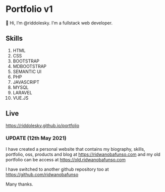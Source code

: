 # Portfolio v1

👋 Hi, I’m @riddolesky. I'm a fullstack web developer.

## Skills
1. HTML
2. CSS
3. BOOTSTRAP
4. MDBOOTSTRAP
5. SEMANTIC UI 
6. PHP
7. JAVASCRIPT
8. MYSQL
9. LARAVEL
10. VUE.JS

## Live
https://riddolesky.github.io/portfolio

### **UPDATE** (12th May 2021)
I have created a personal website that contains my biography, skills, portfolio, oss, products and blog at https://ridwanobafunso.com and my old portfolio can be access at https://old.ridwanobafunso.com 

I have switched to another github repository too at https://github.com/ridwanobafunso

Many thanks.
